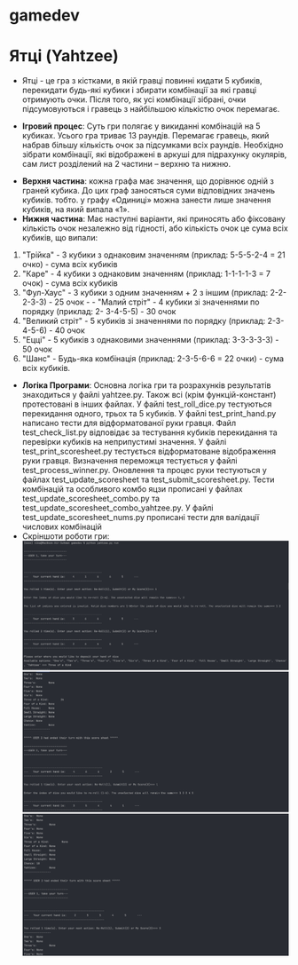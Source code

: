 # gamedev
# Ятці (Yahtzee)
- Ятці - це гра з кістками, в якій гравці повинні кидати 5 кубиків, перекидати будь-які кубики і збирати комбінації за які гравці отримують очки. Після того, як усі комбінації зібрані, очки підсумовуються і гравець з найбільшою кількістю очок перемагає. 
+ **Ігровий процес**: 
  Суть гри полягає у викиданні комбінацій на 5 кубиках. Усього гра триває 13 раундів. Перемагає гравець, який набрав більшу кількість очок за підсумками всіх раундів. Необхідно зібрати комбінації, які відображені в аркуші для підрахунку окулярів, сам лист розділений на 2 частини – верхню та нижню.
- **Верхня частина**: кожна графа має значення, що дорівнює одній з граней кубика. До цих граф заносяться суми відповідних значень кубиків. тобто. у графу «Одиниці» можна занести лише значення кубиків, на який випала «1».
- **Нижня частина**: Має наступні варіанти, які приносять або фіксовану кількість очок незалежно від гідності, або кількість очок це сума всіх кубиків, що випали:
1. "Трійка" - 3 кубики з однаковим значенням (приклад: 5-5-5-2-4 = 21 очко) - сума всіх кубиків
2. "Каре" - 4 кубики з однаковим значенням (приклад: 1-1-1-1-3 = 7 очок) - сума всіх кубиків
3. "Фул-Хаус" - 3 кубики з одним значенням + 2 з іншим (приклад: 2-2-2-3-3) - 25 очок - - "Малий стріт" - 4 кубики зі значеннями по порядку (приклад: 2- 3-4-5-5) - 30 очок
4. "Великий стріт" - 5 кубиків зі значеннями по порядку (приклад: 2-3-4-5-6) - 40 очок
5. "Ецці" - 5 кубиків з однаковими значеннями (приклад: 3-3-3-3-3) - 50 очок
6. "Шанс" - Будь-яка комбінація (приклад: 2-3-5-6-6 = 22 очки) - сума всіх кубиків.

- **Логіка Програми**: Основна логіка гри та розрахунків результатів знаходиться у файлі yahtzee.py. Також всі (крім функцій-констант) протестовані в інших файлах. У файлі test_roll_dice.py тестуються перекидання одного, трьох та 5 кубиків. У файлі test_print_hand.py написано тести для відформатованої руки гравця. Файл test_check_list.py відповідає за тестування кубиків перекидання та перевірки кубиків на неприпустимі значення. У файлі test_print_scoresheet.py тестується відформатоване відображення руки гравця. Визначення переможця тестується у файлі test_process_winner.py. Оновлення та процес руки тестуються у файлах test_update_scoresheet та test_submit_scoresheet.py. Тести комбінацій та особливого комбо яцзи прописані у файлах test_update_scoresheet_combo.py та test_update_scoresheet_combo_yahtzee.py. У файлі test_update_scoresheet_nums.py прописані тести для валідації числових комбінацій
- Скріншоти роботи гри: ![](https://github.com/nikelyandjelo/gamedev/raw/main/screenshots/img1.png)   ![](https://github.com/nikelyandjelo/gamedev/raw/main/screenshots/img2.png)   ![](https://github.com/nikelyandjelo/gamedev/raw/main/screenshots/img3.png) 